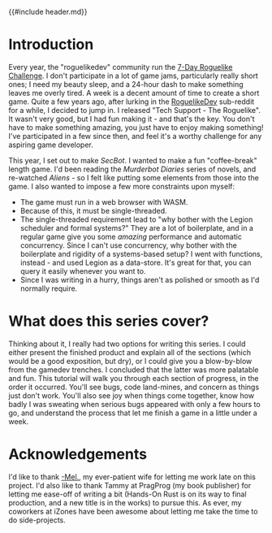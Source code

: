 {{#include header.md}}

# Introduction

Every year, the "roguelikedev" community run the [7-Day Roguelike Challenge](https://7drl.com/). I don't participate in a lot of game jams, particularly really short ones; I need my beauty sleep, and a 24-hour dash to make something leaves me overly tired. A week is a decent amount of time to create a short game. Quite a few years ago, after lurking in the [RoguelikeDev](https://www.reddit.com/r/roguelikedev/) sub-reddit for a while, I decided to jump in. I released "Tech Support - The Roguelike". It wasn't very good, but I had fun making it - and that's the key. You don't have to make something amazing, you just have to enjoy making something! I've participated in a few since then, and feel it's a worthy challenge for any aspiring game developer.

This year, I set out to make *SecBot*. I wanted to make a fun "coffee-break" length game. I'd been reading the *Murderbot Diaries* series of novels, and re-watched *Aliens* - so I felt like putting some elements from those into the game. I also wanted to impose a few more constraints upon myself:

* The game must run in a web browser with WASM.
* Because of this, it must be single-threaded.
* The single-threaded requirement lead to "why bother with the Legion scheduler and formal systems?" They are a lot of boilerplate, and in a regular game give you some *amazing* performance and automatic concurrency. Since I can't use concurrency, why bother with the boilerplate and rigidity of a systems-based setup? I went with functions, instead - and used Legion as a data-store. It's great for that, you can query it easily whenever you want to.
* Since I was writing in a hurry, things aren't as polished or smooth as I'd normally require.

# What does this series cover?

Thinking about it, I really had two options for writing this series. I could either present the finished product and explain all of the sections (which would be a good exposition, but dry), or I could give you a blow-by-blow from the gamedev trenches. I concluded that the latter was more palatable and fun. This tutorial will walk you through each section of progress, in the order it occurred. You'll see bugs, code land-mines, and concern as things just don't work. You'll also see joy when things come together, know how badly I was sweating when serious bugs appeared with only a few hours to go, and understand the process that let me finish a game in a little under a week.

# Acknowledgements

I'd like to thank [-Mel.](https://melwolverson.com/), my ever-patient wife for letting me work late on this project. I'd also like to thank Tammy at PragProg (my book publisher) for letting me ease-off of writing a bit (Hands-On Rust is on its way to final production, and a new title is in the works) to pursue this. As ever, my coworkers at iZones have been awesome about letting me take the time to do side-projects.
